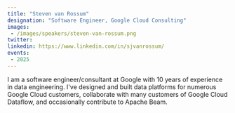 ```yaml
---
title: "Steven van Rossum"
designation: "Software Engineer, Google Cloud Consulting"
images:
 - /images/speakers/steven-van-rossum.png
twitter: 
linkedin: https://www.linkedin.com/in/sjvanrossum/
events:
 - 2025
---
```


I am a software engineer/consultant at Google with 10 years of experience in data engineering. I've designed and built data platforms for numerous Google Cloud customers, collaborate with many customers of Google Cloud Dataflow, and occasionally contribute to Apache Beam.